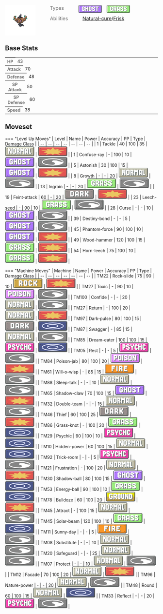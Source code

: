 <div style="display: flex; flex-direction: row; column-gap: 3rem; align-content: center;">
  <img src="../../img/pokemon/phantump.png" width="100"/>

  <div>
    <div style="display: flex; flex-direction: row; column-gap: 3rem; alignt-items: center; margin-bottom: 0.5rem;">
      <p style="color: #737373; margin: 0px; font-size: 16px; font-weight: normal;">Types</p>
      <div style="display: flex; flex-direction: row; align-items: center; column-gap: 1rem">
        <img src='../../img/types/ghost.png' style='width: 77px; height: 26px;'/>
        <img src='../../img/types/grass.png' style='width: 77px; height: 26px;'/>
      </div>
    </div>
    <div style="display: flex; flex-direction: row; column-gap: 3rem; alignt-items: center; ">
      <p style="color: #737373; margin: 0px;  font-weight: normal; font-size:16px;">Abilities</p>
      <div style="display: flex; flex-direction: row; align-items: center; font-size: 16px">
        <a href='' title='This Pokemon is cured of any major status ailment when it is switched out for another Pokemon.  If this ability is acquired during battle, the Pokemon is cured upon leaving battle before losing the temporary ability.'>Natural-cure</a>
        /<a href='' title="When this Pokemon enters battle, it reveals an opposing Pokemon's held item to all participating trainers.  In a double battle, if one opponent has an item, this Pokemon will Frisk that Pokemon; if both have an item, it will Frisk one at random.">Frisk</a>
      </div>
    </div>
  </div>
</div>

## Base Stats
<table style="width: 100%">
  <tbody style="width: 100%;">
    <tr style="display: flex; align-items: center;">
      <th style="color: #737373;" >HP</th>
      <td style="border-top: none; width: 70px">43</td>
      <td style="width: 100%; min-width: 450px; border-top: none;">
        <div style="width: 16%;" class="ranking-bar rank-2">
        </div>
      </td>
    </tr>
    <tr style="display: flex; align-items: center;">
      <th style="color: #737373;">Attack</th>
      <td style="border-top: none; width: 70px">70</td>
      <td style="width: 100%; min-width: 450px; border-top: none;">
        <div style="width: 27%;" class="ranking-bar rank-3">
        </div>
      </td>
    </tr>
    <tr style="display: flex; align-items: center;">
      <th style="color: #737373;">Defense</th>
      <td style="border-top: none; width: 70px">48</td>
      <td style="width: 100%; min-width: 450px; border-top: none;">
        <div style="width: 18%;" class="ranking-bar rank-2">
        </div>
      </td>
    </tr>
    <tr style="display: flex; align-items: center;">
      <th style="color: #737373;">SP Attack</th>
      <td style="border-top: none; width: 70px">50</td>
      <td style="width: 100%; min-width: 450px; border-top: none;">
        <div style="width: 19%;" class="ranking-bar rank-2">
        </div>
      </td>
    </tr>
    <tr style="display: flex; align-items: center;">
      <th style="color: #737373;">SP Defense</th>
      <td style="border-top: none; width: 70px">60</td>
      <td style="width: 100%; min-width: 450px; border-top: none;">
        <div style="width: 23%;" class="ranking-bar rank-3">
        </div>
      </td>
    </tr>
    <tr style="display: flex; align-items: center;">
      <th style="color: #737373;">Speed</th>
      <td style="border-top: none; width: 70px">38</td>
      <td style="width: 100%; min-width: 450px; border-top: none;">
        <div style="width: 14%;" class="ranking-bar rank-2">
        </div>
      </td>
    </tr>
  </tbody>
</table>





## Moveset

=== "Level Up Moves"
    | Level | Name | Power | Accuracy | PP | Type | Damage Class |
        | -- | -- | -- | -- | -- | -- | -- |
        	| 1 | Tackle | 40 | 100 | 35 | ![normal](../img/types/normal.png) | ![physical](../img/types/physical.png) |
	| 1 | Confuse-ray | - | 100 | 10 | ![ghost](../img/types/ghost.png) | ![status](../img/types/status.png) |
	| 5 | Astonish | 30 | 100 | 15 | ![ghost](../img/types/ghost.png) | ![physical](../img/types/physical.png) |
	| 8 | Growth | - | - | 20 | ![normal](../img/types/normal.png) | ![status](../img/types/status.png) |
	| 13 | Ingrain | - | - | 20 | ![grass](../img/types/grass.png) | ![status](../img/types/status.png) |
	| 19 | Feint-attack | 60 | - | 20 | ![dark](../img/types/dark.png) | ![physical](../img/types/physical.png) |
	| 23 | Leech-seed | - | 90 | 10 | ![grass](../img/types/grass.png) | ![status](../img/types/status.png) |
	| 28 | Curse | - | - | 10 | ![ghost](../img/types/ghost.png) | ![status](../img/types/status.png) |
	| 39 | Destiny-bond | - | - | 5 | ![ghost](../img/types/ghost.png) | ![status](../img/types/status.png) |
	| 45 | Phantom-force | 90 | 100 | 10 | ![ghost](../img/types/ghost.png) | ![physical](../img/types/physical.png) |
	| 49 | Wood-hammer | 120 | 100 | 15 | ![grass](../img/types/grass.png) | ![physical](../img/types/physical.png) |
	| 54 | Horn-leech | 75 | 100 | 10 | ![grass](../img/types/grass.png) | ![physical](../img/types/physical.png) |

        

=== "Machine Moves"
    | Machine | Name | Power | Accuracy | PP | Type | Damage Class |
        | -- | -- | -- | -- | -- | -- | -- |
        	| TM22 | Rock-slide | 75 | 90 | 10 | ![rock](../img/types/rock.png) | ![physical](../img/types/physical.png) |
	| TM27 | Toxic | - | 90 | 10 | ![poison](../img/types/poison.png) | ![status](../img/types/status.png) |
	| TM100 | Confide | - | - | 20 | ![normal](../img/types/normal.png) | ![status](../img/types/status.png) |
	| TM27 | Return | - | 100 | 20 | ![normal](../img/types/normal.png) | ![physical](../img/types/physical.png) |
	| TM97 | Dark-pulse | 80 | 100 | 15 | ![dark](../img/types/dark.png) | ![special](../img/types/special.png) |
	| TM87 | Swagger | - | 85 | 15 | ![normal](../img/types/normal.png) | ![status](../img/types/status.png) |
	| TM85 | Dream-eater | 100 | 100 | 15 | ![psychic](../img/types/psychic.png) | ![special](../img/types/special.png) |
	| TM05 | Rest | - | - | 5 | ![psychic](../img/types/psychic.png) | ![status](../img/types/status.png) |
	| TM84 | Poison-jab | 80 | 100 | 20 | ![poison](../img/types/poison.png) | ![physical](../img/types/physical.png) |
	| TM61 | Will-o-wisp | - | 85 | 15 | ![fire](../img/types/fire.png) | ![status](../img/types/status.png) |
	| TM88 | Sleep-talk | - | - | 10 | ![normal](../img/types/normal.png) | ![status](../img/types/status.png) |
	| TM65 | Shadow-claw | 70 | 100 | 15 | ![ghost](../img/types/ghost.png) | ![physical](../img/types/physical.png) |
	| TM32 | Double-team | - | - | 15 | ![normal](../img/types/normal.png) | ![status](../img/types/status.png) |
	| TM46 | Thief | 60 | 100 | 25 | ![dark](../img/types/dark.png) | ![physical](../img/types/physical.png) |
	| TM86 | Grass-knot | - | 100 | 20 | ![grass](../img/types/grass.png) | ![special](../img/types/special.png) |
	| TM29 | Psychic | 90 | 100 | 10 | ![psychic](../img/types/psychic.png) | ![special](../img/types/special.png) |
	| TM10 | Hidden-power | 60 | 100 | 15 | ![normal](../img/types/normal.png) | ![special](../img/types/special.png) |
	| TM92 | Trick-room | - | - | 5 | ![psychic](../img/types/psychic.png) | ![status](../img/types/status.png) |
	| TM21 | Frustration | - | 100 | 20 | ![normal](../img/types/normal.png) | ![physical](../img/types/physical.png) |
	| TM30 | Shadow-ball | 80 | 100 | 15 | ![ghost](../img/types/ghost.png) | ![special](../img/types/special.png) |
	| TM53 | Energy-ball | 90 | 100 | 10 | ![grass](../img/types/grass.png) | ![special](../img/types/special.png) |
	| TM78 | Bulldoze | 60 | 100 | 20 | ![ground](../img/types/ground.png) | ![physical](../img/types/physical.png) |
	| TM45 | Attract | - | 100 | 15 | ![normal](../img/types/normal.png) | ![status](../img/types/status.png) |
	| TM45 | Solar-beam | 120 | 100 | 10 | ![grass](../img/types/grass.png) | ![special](../img/types/special.png) |
	| TM11 | Sunny-day | - | - | 5 | ![fire](../img/types/fire.png) | ![status](../img/types/status.png) |
	| TM08 | Substitute | - | - | 10 | ![normal](../img/types/normal.png) | ![status](../img/types/status.png) |
	| TM20 | Safeguard | - | - | 25 | ![normal](../img/types/normal.png) | ![status](../img/types/status.png) |
	| TM07 | Protect | - | - | 10 | ![normal](../img/types/normal.png) | ![status](../img/types/status.png) |
	| TM12 | Facade | 70 | 100 | 20 | ![normal](../img/types/normal.png) | ![physical](../img/types/physical.png) |
	| TM96 | Nature-power | - | - | 20 | ![normal](../img/types/normal.png) | ![status](../img/types/status.png) |
	| TM48 | Round | 60 | 100 | 15 | ![normal](../img/types/normal.png) | ![special](../img/types/special.png) |
	| TM33 | Reflect | - | - | 20 | ![psychic](../img/types/psychic.png) | ![status](../img/types/status.png) |

        
